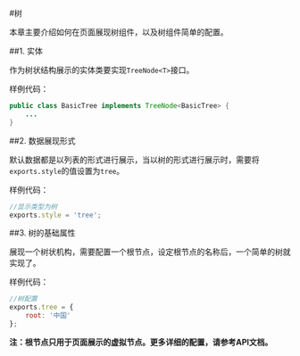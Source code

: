 #树

本章主要介绍如何在页面展现树组件，以及树组件简单的配置。

##1. 实体

作为树状结构展示的实体类要实现`TreeNode<T>`接口。

样例代码：

```java
public class BasicTree implements TreeNode<BasicTree> {
    ...
}
```
##2. 数据展现形式 

默认数据都是以列表的形式进行展示，当以树的形式进行展示时，需要将`exports.style`的值设置为`tree`。

样例代码：

```javascript
//显示类型为树
exports.style = 'tree';
```

##3. 树的基础属性

展现一个树状机构，需要配置一个根节点，设定根节点的名称后，一个简单的树就实现了。

样例代码：

```javascript
//树配置
exports.tree = {
    root: '中国'
};
```
**注：根节点只用于页面展示的虚拟节点。更多详细的配置，请参考API文档。**
